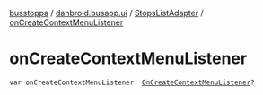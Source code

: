 [busstoppa](../../index.md) / [danbroid.busapp.ui](../index.md) / [StopsListAdapter](index.md) / [onCreateContextMenuListener](./on-create-context-menu-listener.md)

# onCreateContextMenuListener

`var onCreateContextMenuListener: `[`OnCreateContextMenuListener`](../-on-create-context-menu-listener.md)`?`